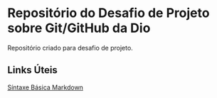 # Repositório do Desafio de Projeto sobre Git/GitHub da Dio
Repositório criado para desafio de projeto.

## Links Úteis
[Síntaxe Básica Markdown](https://www.markdownguide.org/getting-started/)
